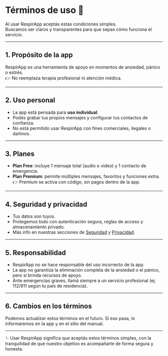 # Términos de uso 📑

Al usar RespirApp aceptás estas condiciones simples.  
Buscamos ser claros y transparentes para que sepas cómo funciona el servicio.

---

## 1. Propósito de la app
RespirApp es una herramienta de apoyo en momentos de ansiedad, pánico o estrés.  
👉 No reemplaza terapia profesional ni atención médica.

---

## 2. Uso personal
- La app está pensada para **uso individual**.  
- Podés grabar tus propios mensajes y configurar tus contactos de confianza.  
- No está permitido usar RespirApp con fines comerciales, ilegales o dañinos.

---

## 3. Planes
- **Plan Free**: incluye 1 mensaje total (audio o video) y 1 contacto de emergencia.  
- **Plan Premium**: permite múltiples mensajes, favoritos y funciones extra.  
👉 Premium se activa con código, sin pagos dentro de la app.

---

## 4. Seguridad y privacidad
- Tus datos son tuyos.  
- Protegemos todo con autenticación segura, reglas de acceso y almacenamiento privado.  
- Más info en nuestras secciones de [Seguridad](../seguridad.md) y [Privacidad](privacidad.md).

---

## 5. Responsabilidad
- RespirApp no se hace responsable del uso incorrecto de la app.  
- La app no garantiza la eliminación completa de la ansiedad o el pánico, pero sí brinda recursos de apoyo.  
- Ante emergencias graves, llamá siempre a un servicio profesional (ej. 112/911 según tu país de residencia).

---

## 6. Cambios en los términos
Podemos actualizar estos términos en el futuro. Si eso pasa, lo informaremos en la app y en el sitio del manual.

---

✨ Usar RespirApp significa que aceptás estos términos simples, con la tranquilidad de que nuestro objetivo es acompañarte de forma segura y honesta.
